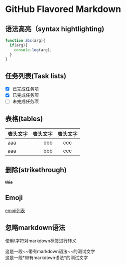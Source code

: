 # GitHub Flavored Markdown

## 语法高亮（syntax hightlighting)

```javascript
function abc(arg){
  if(arg){
    console.log(arg);
  }
}
```

## 任务列表(Task lists)

- [x] 已完成任务项
- [x] 已完成任务项
- [ ] 未完成任务项

## 表格(tables)

| 表头文字 | 表头文字 | 表头文字 |
| :--- | ---: | :---: |
| aaa | bbb | ccc |
| aaa | bbb | ccc |

## 删除(strikethrough)

~~this~~

## Emoji

[emoji列表](https://github.com/ikatyang/emoji-cheat-sheet/blob/master/README.md)

## 忽略markdown语法

使用\字符对markdown标签进行转义

这是一段\~~带有markdown语法\~~的测试文字  
这是一段\*带有markdown语法\*的测试文字  